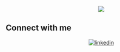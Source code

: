 <p align="center" ><img src="https://github-readme-streak-stats.herokuapp.com?user=thyldrm&theme=chartreuse-dark"></p>

## Connect with me  
<div align="center">
<a href="https://linkedin.com/in/taha-yıldırım" target="_blank">
<img src=https://img.shields.io/badge/linkedin-%231E77B5.svg?&style=for-the-badge&logo=linkedin&logoColor=white alt=linkedin style="margin-bottom: 5px;" />
</a>  
</div>  
  

<br/>  
